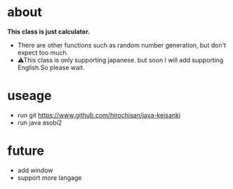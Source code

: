 # about
**This class is just calculator.**
- There are other functions such as random number generation, but don't expect too much.
- ⚠This class is only supporting japanese. but soon I will add supporting English.So please wait.

# useage
- run git https://www.github.com/hirochisan/java-keisanki
- run java asobi2

# future
- add window
- support more langage
